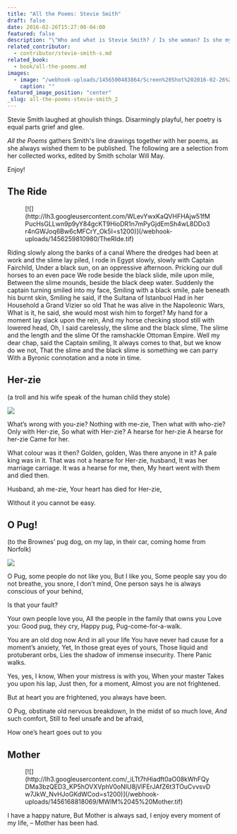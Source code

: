 ```yaml
---
title: "All the Poems: Stevie Smith"
draft: false
date: 2016-02-26T15:27:00-04:00
featured: false
description: "\"Who and what is Stevie Smith? / Is she woman? Is she myth?\" ​–Ogden Nash"
related_contributor:
  - contributor/stevie-smith-s.md
related_book:
  - book/all-the-poems.md
images:
  - image: "/webhook-uploads/1456500483864/Screen%20Shot%202016-02-26%20at%2010.24.56%20AM.png"
    caption: ""
featured_image_position: "center"
_slug: all-the-poems-stevie-smith_2
---
```


Stevie Smith laughed at ghoulish things. Disarmingly playful, her poetry is equal parts grief and glee.

_All the Poems_ gathers Smith's line drawings together with her poems, as she always wished them to be published. The following are a selection from her collected works, edited by Smith scholar Will May.

Enjoy!

## The Ride

<figure data-type="image">[![](http://lh3.googleusercontent.com/WLevYwxKaQVHFHAjw51fMPucHsGLLwn9p9yY84gcKT9HioDR1n7mPyGjdEmSh4wL8DDo3r4nGWJoq6Bw6cMFCrY_Ok5I=s1200)](/webhook-uploads/1456259810980/TheRIde.tif)</figure>

Riding slowly along the banks of a canal
Where the dredges had been at work and the slime lay piled,
I rode in Egypt slowly, slowly with Captain Fairchild,
Under a black sun, on an oppressive afternoon.
Pricking our dull horses to an even pace
We rode beside the black slide, mile upon mile,
Between the slime mounds, beside the black deep water.
Suddenly the captain turning smiled into my face,
Smiling with a black smile, pale beneath his burnt skin,
Smiling he said, if the Sultana of Istanbuol
Had in her Household a Grand Vizier so old
That he was alive in the Napoleonic Wars,
What is it, he said, she would most wish him to forget?
My hand for a moment lay slack upon the rein,
And my horse checking stood still with lowered head,
Oh, I said carelessly, the slime and the black slime,
The slime and the length and the slime
Of the ramshackle Ottoman Empire.
Well my dear chap, said the Captain smiling,
It always comes to that, but we know do we not,
That the slime and the black slime is something we can parry
With a Byronic connotation and a note in time.

## Her-zie
(a troll and his wife speak of the human child they stole)

[![](http://lh3.googleusercontent.com/7zk8LsbnSx4F_j6J9RWcMaY4YJRGzN7de7qHJlikxo3tYZTyD8DAOT8OQQtfBWaFGSypzlC-7p3QFuQF5larGGJFHxwhpA=s1200)](/webhook-uploads/1456165556494/SCORPION.30.tif)

What’s wrong with you-­zie?
Nothing with me­-zie,
Then what with who-­zie?
Only with Her­-zie,
So what with Her­-zie?
A hearse for her-­zie
A hearse for her-­zie
Came for her.

What colour was it then?
Golden, golden,
Was there anyone in it?
A pale king was in it.
That was not a hearse for Her­-zie, husband,
It was her marriage carriage.
It was a hearse for me, then,
My heart went with them and died then.

Husband, ah me­-zie,
Your heart has died for Her­-zie,

Without it you cannot be easy.

## O Pug!
(to the Brownes’ pug dog, on my lap, in their car,
coming home from Norfolk)

[![](http://lh3.googleusercontent.com/xk2_wt8ayzpg88ZftYYvoMr8csBI4Y6BV1VLZ_hXW5Pt0gkVzqqjzH7AtJUaj0450_s0wU_tHMNhNGsjGYoC47rEReTk1A=s1200)](/webhook-uploads/1456164850774/SCORPION.37.tif)

O Pug, some people do not like you,
But I like you,
Some people say you do not breathe, you snore,
I don’t mind,
One person says he is always conscious of your behind,

Is that your fault?

Your own people love you,
All the people in the family that owns you
Love you: Good pug, they cry, Happy pug,
Pug­-come-­for-­a-­walk.

You are an old dog now
And in all your life
You have never had cause for a moment’s anxiety,
Yet,
In those great eyes of yours,
Those liquid and protuberant orbs,
Lies the shadow of immense insecurity. There
Panic walks.

Yes, yes, I know,
When your mistress is with you,
When your master
Takes you upon his lap,
Just then, for a moment,
Almost you are not frightened.

But at heart you are frightened, you always have been.

O Pug, obstinate old nervous breakdown,
In the midst of so much love,
_And_ such comfort,
Still to feel unsafe and be afraid,

How one’s heart goes out to you

## Mother[](/webhook-uploads/1456168818069/MWIM%2045%20Mother.tif)

<figure data-type="image">[![](http://lh3.googleusercontent.com/_iLTt7hHiadft0aO08kWhFQyDMa3bzQED3_KP5hOVXVphV0oNIU8jVlFErJAfZ6t3TOuCvvsvDw7JkW_NvHJoGKdWCod=s1200)](/webhook-uploads/1456168818069/MWIM%2045%20Mother.tif)</figure>

I have a happy nature,
But Mother is always sad,
I enjoy every moment of my life,
– Mother has been had.
